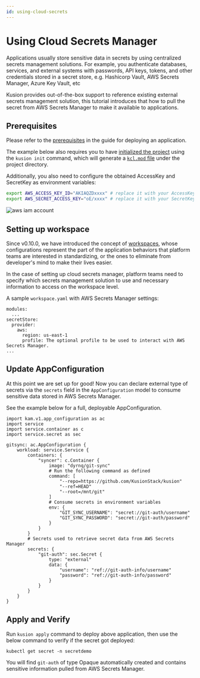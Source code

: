 ```yaml
---
id: using-cloud-secrets
---
```


# Using Cloud Secrets Manager

Applications usually store sensitive data in secrets by using centralized secrets management solutions. For example, you authenticate databases, services, and external systems with passwords, API keys, tokens, and other credentials stored in a secret store, e.g. Hashicorp Vault, AWS Secrets Manager, Azure Key Vault, etc

Kusion provides out-of-the-box support to reference existing external secrets management solution, this tutorial introduces that how to pull the secret from AWS Secrets Manager to make it available to applications.

## Prerequisites

Please refer to the [prerequisites](../working-with-k8s/deploy-application#prerequisites) in the guide for deploying an application.

The example below also requires you to have [initialized the project](../working-with-k8s/deploy-application#initializing) using the `kusion init` command, which will generate a [`kcl.mod` file](../working-with-k8s/deploy-application#kclmod) under the project directory.

Additionally, you also need to configure the obtained AccessKey and SecretKey as environment variables: 

```bash
export AWS_ACCESS_KEY_ID="AKIAQZDxxxx" # replace it with your AccessKey
export AWS_SECRET_ACCESS_KEY="oE/xxxx" # replace it with your SecretKey
```

![aws iam account](/img/docs/user_docs/getting-started/aws-iam-account.png)

## Setting up workspace

Since v0.10.0, we have introduced the concept of [workspaces](../../3-concepts/4-workspace.md), whose configurations represent the part of the application behaviors that platform teams are interested in standardizing, or the ones to eliminate from developer's mind to make their lives easier.

In the case of setting up cloud secrets manager, platform teams need to specify which secrets management solution to use and necessary information to access on the workspace level.

A sample `workspace.yaml` with AWS Secrets Manager settings:

```
modules:
  ...
secretStore:
  provider:
    aws:
      region: us-east-1
      profile: The optional profile to be used to interact with AWS Secrets Manager.
...
```

## Update AppConfiguration

At this point we are set up for good! Now you can declare external type of secrets via the `secrets` field in the `AppConfiguration` model to consume sensitive data stored in AWS Secrets Manager.

See the example below for a full, deployable AppConfiguration.

```
import kam.v1.app_configuration as ac
import service
import service.container as c
import service.secret as sec

gitsync: ac.AppConfiguration {
    workload: service.Service {
        containers: {
            "syncer": c.Container {
                image: "dyrnq/git-sync"
                # Run the following command as defined
                command: [
                    "--repo=https://github.com/KusionStack/kusion"
                    "--ref=HEAD"
                    "--root=/mnt/git"
                ]
                # Consume secrets in environment variables
                env: {
                    "GIT_SYNC_USERNAME": "secret://git-auth/username"
                    "GIT_SYNC_PASSWORD": "secret://git-auth/password"
                }
            }
        }
        # Secrets used to retrieve secret data from AWS Secrets Manager
        secrets: {
            "git-auth": sec.Secret {
                type: "external"
                data: {
                    "username": "ref://git-auth-info/username"
                    "password": "ref://git-auth-info/password"
                }
            }
        }
    }
}
```

## Apply and Verify

Run `kusion apply` command to deploy above application, then use the below command to verify if the secret got deployed:

```
kubectl get secret -n secretdemo
```

You will find `git-auth` of type Opaque automatically created and contains sensitive information pulled from AWS Secrets Manager.